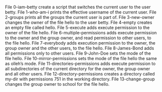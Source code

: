 File 0-iam-betty create a script that switches the current user to the user betty.
File 1-who-am-i  prints the effective username of the current user. 
File 2-groups prints all the groups the current user is part of.
File 3-new-owner changes the owner of the file hello to the user betty.
File 4-empty creates an empty file called hello.
File 5-execute adds execute permission to the owner of the file hello.
File 6-multiple-permissions adds execute permission to the owner and the group owner, and read permission to other users, to the file hello.
File 7-everybody adds execution permission to the owner, the group owner and the other users, to the file hello.
File 8-James-Bond adds all permissions only to other users.
File 9-John-Doe sets the mode of the file hello.
File  10-mirror-permissions sets the mode of the file hello the same as olleh’s mode.
File 11-directories-permissions adds execute permission to all subdirectories of the current directory for the owner, the group owner and all other users.
File 12-directory-permissions creates a directory called my-dir with permissions 751 in the working directory.
File  13-change-group changes the group owner to school for the file hello.
